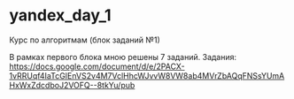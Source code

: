 # yandex_day_1
Курс по алгоритмам (блок заданий №1)

В рамках первого блока мною решены 7 заданий.
Задания: https://docs.google.com/document/d/e/2PACX-1vRRUqf4IaTcGIEnVS2v4M7VclHhcWJvvW8VW8ab4MVrZbAQqFNSsYUmAHxWxZdcdboJ2VOFQ--8tkYu/pub
